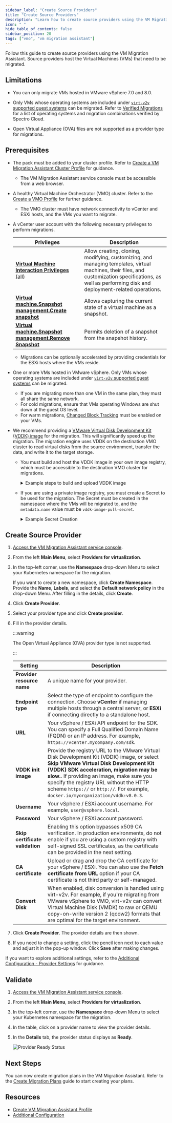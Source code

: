 ```yaml
---
sidebar_label: "Create Source Providers"
title: "Create Source Providers"
description: "Learn how to create source providers using the VM Migration Assistant"
icon: " "
hide_table_of_contents: false
sidebar_position: 20
tags: ["vmo", "vm migration assistant"]
---
```


Follow this guide to create source providers using the VM Migration Assistant. Source providers host the Virtual
Machines (VMs) that need to be migrated.

## Limitations

- You can only migrate VMs hosted in VMware vSphere 7.0 and 8.0.
  
- Only VMs whose operating systems are included under
  [`virt-v2v` supported guest systems](https://libguestfs.org/virt-v2v-support.1.html) can be migrated. Refer to [Verified Migrations](./vm-migration-assistant.md#verified-migrations) for a list of operating systems and migration combinations verified by Spectro Cloud. 

- Open Virtual Appliance (OVA) files are not supported as a provider type for migrations.

## Prerequisites

<!--prettier-ignore-->
- The <VersionedLink text="Virtual Machine Migration Assistant" url="/integrations/packs/?pack=vm-migration-assistant"/> pack must be added to your cluster profile. Refer to [Create a VM Migration Assistant Cluster Profile](./create-vm-migration-assistant-profile.md) for guidance.
  - The VM Migration Assistant service console must be accessible from a web browser.

- A healthy Virtual Machine Orchestrator (VMO) cluster. Refer to the [Create a VMO Profile](../create-vmo-profile.md) for further guidance.

  - The VMO cluster must have network connectivity to vCenter and ESXi hosts, and the VMs you want to migrate.

- A vCenter user account with the following necessary privileges to perform migrations.
  
  | **Privileges**                                      | **Description**                   |
  |----------------------------------------------------|------------------------------------------------------------------------------------------------------------------------|
  | [**Virtual Machine Interaction Privileges** (all)](https://techdocs.broadcom.com/us/en/vmware-cis/vsphere/vsphere/8-0/vsphere-security-8-0/defined-privileges/virtual-machine-interaction-privileges.html) | Allow creating, cloning, modifying, customizing, and managing templates, virtual machines, their files, and customization specifications, as well as performing disk and deployment-related operations. |
  | **[Virtual machine.Snapshot management.Create snapshot](https://techdocs.broadcom.com/us/en/vmware-cis/vsphere/vsphere/8-0/vsphere-security-8-0/defined-privileges/virtual-machine-snapshot-management-privileges.html)** | Allows capturing the current state of a virtual machine as a snapshot.  |
  | **[Virtual machine.Snapshot management.Remove Snapshot](https://techdocs.broadcom.com/us/en/vmware-cis/vsphere/vsphere/8-0/vsphere-security-8-0/defined-privileges/virtual-machine-snapshot-management-privileges.html)** | Permits deletion of a snapshot from the snapshot history.    |

  - Migrations can be optionally accelerated by providing credentials for the ESXi hosts where the VMs reside.

- One or more VMs hosted in VMware vSphere. Only VMs whose operating systems are included under
  [`virt-v2v` supported guest systems](https://libguestfs.org/virt-v2v-support.1.html) can be migrated.

  - If you are migrating more than one VM in the same plan, they must all share the same network.
  - For cold migrations, ensure that VMs operating Windows are shut down at the guest OS level.
  - For warm migrations,
    [Changed Block Tracking](https://knowledge.broadcom.com/external/article/315370/enabling-or-disabling-changed-block-trac.html)
    must be enabled on your VMs.

- We recommend providing a
  [VMware Virtual Disk Development Kit (VDDK) image](https://developer.broadcom.com/sdks/vmware-virtual-disk-development-kit-vddk/latest)
  for the migration. This will significantly speed up the migration. The migration engine uses VDDK on the destination VMO cluster to read virtual disks from the source environment, transfer the data, and write it to the target storage.

  - You must build and host the VDDK image in your own image registry, which must be accessible to the destination VMO cluster for migrations.

    <!--prettier-ignore-->
    <details>
    <summary> Example steps to build and upload VDDK image </summary>

    <Tabs>

    <TabItem label="Non-Airgap" value="non-airgap">

    1. Download the VDDK image from the
       [Broadcom Developer Portal](https://developer.broadcom.com/sdks/vmware-virtual-disk-development-kit-vddk/latest).

    2. Decompress the downloaded image.

       ```shell
       tar -xzf VMware-vix-disklib-<version>.x86_64.tar.gz
       ```

    3. Create a Dockerfile to build the VDDK image.

       ```shell
       cat > Dockerfile <<EOF
       FROM <myregistry/myrepository:tag>
       USER 1001
       COPY vmware-vix-disklib-distrib /vmware-vix-disklib-distrib
       RUN mkdir -p /opt
       ENTRYPOINT ["cp", "-r", "/vmware-vix-disklib-distrib", "/opt"]
       EOF
       ```

       Replace the `<myregistry/myrepository:tag>` with your chosen base image registry, repository, and tag (for example: `ubuntu:22.04`).

    4. Build the image.

       ```shell
       docker buildx build --platform linux/amd64 --tag <docker-registry>/vddk:<tag> .
       ```

    5. Push the built image to your image registry.

       ```shell
       docker push <docker-registry>/vddk:<tag>
       ```

    </TabItem>

    <TabItem label="Airgap" value="airgap">

    1. Download the VDDK image from the
       [Broadcom Developer Portal](https://developer.broadcom.com/sdks/vmware-virtual-disk-development-kit-vddk/latest).

    2. Copy or move the VDDK image to another Linux environment inside your airgap environment. Use any approved method to transfer the binary to the airgap environment.

    3. Log in to the Linux environment inside your airgap environment where you copied the VDDK image.

    4. Decompress the downloaded image.

       ```shell
       tar -xzf VMware-vix-disklib-<version>.x86_64.tar.gz
       ```

    5. Create a Dockerfile to build the VDDK image.

       ```shell
       cat > Dockerfile <<EOF
       FROM <myregistry/myrepository:tag>
       USER 1001
       COPY vmware-vix-disklib-distrib /vmware-vix-disklib-distrib
       RUN mkdir -p /opt
       ENTRYPOINT ["cp", "-r", "/vmware-vix-disklib-distrib", "/opt"]
       EOF
       ```

       Replace the `<myregistry/myrepository:tag>` with your chosen base image registry, repository, and tag (for example: `ubuntu:22.04`).

    6. Authenticate with your OCI registry. The following examples are for Harbor and AWS ECR.

       <Tabs groupId="oci-registry">

       <TabItem label="Harbor" value="harbor">

       Use `oras` to log in to your OCI registry. Replace `<username>` and `<password>` with your registry credentials, and replace `<harbor-address>` with your Harbor hostname / IP address.
       Check out the [oras login](https://oras.land/docs/commands/oras_login) documentation for information about
       additional CLI flags and examples.

       ```shell
       oras login <harbor-address> --username '<username>' --password '<password>'
       ```

       If you are using a Harbor registry with a self-signed certificate, you will need to add the `--insecure` flag to the
       `oras` command.

       ```shell
       oras login <harbor-address> --insecure --username '<username>' --password '<password>'
       ```

       </TabItem>

       <TabItem label="AWS ECR" value="aws-ecr">

       You can acquire the AWS ECR authentication command from the AWS ECR console. From the ECR repository details page,
       click on the **View push commands** button to access the command. Refer to the
       [AWS ECR Authentication](https://docs.aws.amazon.com/AmazonECR/latest/userguide/getting-started-cli.html#cli-authenticate-registry)
       documentation for more information.

       Use the following command to authenticate with AWS ECR. The output of the `aws` command is passed to `oras` to
       authenticate with the ECR registry. Replace `<username>` with your registry username and `<aws-ecr-url>` with your registry URL. Enter your registry password when prompted.

       ```shell
       aws ecr get-login-password --region xxxxx | oras login --username <username> --password-stdin <aws-ecr-url>
       ```

       For a public image repository, use the `docker` CLI instead of using `oras`. Replace `<username>` with your registry username and `<aws-ecr-url>` with your registry URL. Enter your registry password when prompted.

       ```shell
       aws ecr-public get-login-password --region xxxxx | docker login --username <username> --password-stdin <aws-ecr-url>
       ```

       </TabItem>

       </Tabs>

    7. Build the image.

       <Tabs groupId="oci-registry">

       <TabItem label="Harbor" value="harbor">

       Replace `<harbor-address>` with your Harbor hostname / IP address, `<project-name>` with the target project name in Harbor, and `<tag>` with your chosen image tag.

       ```shell
       docker buildx build --platform linux/amd64 --tag <harbor-address>/<project-name>/vddk:<tag> .
       ```

       </TabItem>

       <TabItem label="AWS ECR" value="aws-ecr">

       Replace `<aws-ecr-url>` with your registry URL and `<tag>` with your chosen image tag.

       ```shell
       docker buildx build --platform linux/amd64 --tag <aws-ecr-url>:<tag> .
       ```

       </TabItem>

       </Tabs>

    8. Push the built image to your image registry.

       <Tabs groupId="oci-registry">

       <TabItem label="Harbor" value="harbor">

       Replace `<harbor-address>` with your Harbor hostname / IP address, `<project-name>` with the target project name in Harbor, and `<tag>` with your chosen image tag.

       ```shell
       docker push <harbor-address>/<project-name>/vddk:<tag>
       ```

       </TabItem>

       <TabItem label="AWS ECR" value="aws-ecr">

       Replace `<aws-ecr-url>` with your registry URL and `<tag>` with your chosen image tag.

       ```shell
       docker push <aws-ecr-url>:<tag>
       ```

       </TabItem>

       </Tabs>

    </TabItem>

    </Tabs>

    </details>

  - If you are using a private image registry, you must create a Secret to be used for the migration. The Secret must be
    created in the namespace where the VMs will be migrated to, and the `metadata.name` value must be
    `vddk-image-pull-secret`.

    <!--prettier-ignore-->
    <details>
    <summary> Example Secret Creation </summary>

    A Secret can be created by issuing the following command.

    ```shell
    kubectl create secret docker-registry vddk-image-pull-secret \
    --docker-server=myRegistryServer \
    --docker-username=myUsername \
    --docker-password=myPassword \
    --docker-email=myEmail \
    --kubeconfig=/path/to/myKubeconfig \
    --namespace=myVmMigrationNamespace \
    --output yaml
    ```

    This creates the Secret named `vddk-image-pull-secret` in your destination cluster under the namespace provided.
    Ensure that this namespace matches the one you have chosen for the VM migration.

    ```yaml hideClipboard
    apiVersion: v1
    kind: Secret
    metadata:
      name: vddk-image-pull-secret
    data:
      .dockerconfigjson: #base64 encoded dockerconfigjson
    type: kubernetes.io/dockerconfigjson
    ```

    The `data.dockerconfigjson` value contains your registry credentials, which have been base64 encoded by the command.

    Alternatively, you can manually encode a `config.json` by issuing the following command.

    ```shell
    cat path/to/config.json | base64 --wrap=0
    ```

    ```text hideClipboard title="Example output"
    eyJodHRwczovL2luZGV4L ... J0QUl6RTIifX0=
    ```

    You can then use this output to create your own Secret manually. Ensure that the `metadata.name` is set to
    `vddk-image-pull-secret`.

    Refer to the
    [Pull an Image from a Private Registry](https://kubernetes.io/docs/tasks/configure-pod-container/pull-image-private-registry/)
    and
    [kubectl create secret docker-registry](https://kubernetes.io/docs/reference/kubectl/generated/kubectl_create/kubectl_create_secret_docker-registry/)
    documentation for additional guidance.

    </details>

## Create Source Provider

1. [Access the VM Migration Assistant service console](./create-vm-migration-assistant-profile.md#access-the-vm-migration-assistant-service-console).

2. From the left **Main Menu**, select **Providers for virtualization**.

3. In the top-left corner, use the **Namespace** drop-down Menu to select your Kubernetes namespace for the migration.

   If you want to create a new namespace, click **Create Namespace**. Provide the **Name**, **Labels**, and select the
   **Default network policy** in the drop-down Menu. After filling in the details, click **Create**.

4. Click **Create Provider**.

5. Select your provider type and click **Create provider**.

6. Fill in the provider details.

   :::warning

   The Open Virtual Appliance (OVA) provider type is not supported.

   :::

   | Setting                         | Description                                                                                                                                                                                                                                                                                                                                                   |
   | ------------------------------- | ------------------------------------------------------------------------------------------------------------------------------------------------------------------------------------------------------------------------------------------------------------------------------------------------------------------------------------------------------------- |
   | **Provider resource name**      | A unique name for your provider.                                                                                                                                                                                                                                                                                                                              |
   | **Endpoint type**               | Select the type of endpoint to configure the connection. Choose **vCenter** if managing multiple hosts through a central server, or **ESXi** if connecting directly to a standalone host.                                                                                                                                                                     |
   | **URL**                         | Your vSphere / ESXi API endpoint for the SDK. You can specify a Full Qualified Domain Name (FQDN) or an IP address. For example, `https://vcenter.mycompany.com/sdk`.                                                                                                                                                                                         |
   | **VDDK init image**             | Provide the registry URL to the VMware Virtual Disk Development Kit (VDDK) image, or select **Skip VMware Virtual Disk Development Kit (VDDK) SDK acceleration, migration may be slow.**. If providing an image, make sure you specify the registry URL without the HTTP scheme `https://` or `http://`. For example, `docker.io/myorganization/vddk:v8.0.3`. |
   | **Username**                    | Your vSphere / ESXi account username. For example, `user@vsphere.local`.                                                                                                                                                                                                                                                                                      |
   | **Password**                    | Your vSphere / ESXi account password.                                                                                                                                                                                                                                                                                                                         |
   | **Skip certificate validation** | Enabling this option bypasses x509 CA verification. In production environments, do not enable if you are using a custom registry with self-signed SSL certificates, as the certificate can be provided in the next setting.                                                                                                                                   |
   | **CA certificate**              | Upload or drag and drop the CA certificate for your vSphere / ESXi. You can also use the **Fetch certificate from URL** option if your CA certificate is not third party or self-managed.                                                                                                                                                                     |
   | **Convert Disk**                | When enabled, disk conversion is handled using virt-v2v. For example, if you're migrating from VMware vSphere to VMO, virt-v2v can convert Virtual Machine Disk (VMDK) to raw or QEMU copy-on-write version 2 (qcow2) formats that are optimal for the target environment.                                                                                    |

7. Click **Create Provider**. The provider details are then shown.

8. If you need to change a setting, click the pencil icon next to each value and adjust it in the pop-up window. Click
   **Save** after making changes.

If you want to explore additional settings, refer to the
[Additional Configuration - Provider Settings](./additional-configuration.md#provider-settings) for guidance.

## Validate

1. [Access the VM Migration Assistant service console](./create-vm-migration-assistant-profile.md#access-the-vm-migration-assistant-service-console).

2. From the left **Main Menu**, select **Providers for virtualization**.

3. In the top-left corner, use the **Namespace** drop-down Menu to select your Kubernetes namespace for the migration.

4. In the table, click on a provider name to view the provider details.

5. In the **Details** tab, the provider status displays as **Ready**.

   ![Provider Ready Status](/vm-management_vm-migration-assistant_migrate-vms-vmo-cluster_provider-ready.webp)

## Next Steps

You can now create migration plans in the VM Migration Assistant. Refer to the
[Create Migration Plans](./create-migration-plans.md) guide to start creating your plans.

## Resources

- [Create VM Migration Assistant Profile](./create-vm-migration-assistant-profile.md)
- [Additional Configuration](./additional-configuration.md)
